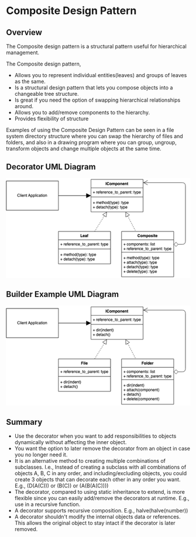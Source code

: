 # Composite Design Pattern
## Overview 
The Composite design pattern is a structural pattern useful for hierarchical management.

The Composite design pattern,

- Allows you to represent individual entities(leaves) and groups of leaves as the same.
- Is a structural design pattern that lets you compose objects into a changeable tree structure.
- Is great if you need the option of swapping hierarchical relationships around.
- Allows you to add/remove components to the hierarchy.
- Provides flexibility of structure

Examples of using the Composite Design Pattern can be seen in a file system directory structure where you can swap the hierarchy of files and folders, and also in a drawing program where you can group, ungroup, transform objects and change multiple objects at the same time.


## Decorator UML Diagram
![alt text](./UML/image-2.png)

## Builder Example UML Diagram
![alt text](./UML/image-3.png)

## Summary
- Use the decorator when you want to add responsibilities to objects dynamically without affecting the inner object.
- You want the option to later remove the decorator from an object in case you no longer need it.
- It is an alternative method to creating multiple combinations of subclasses. I.e., Instead of creating a subclass with all combinations of objects A, B, C in any order, and including/excluding objects, you could create 3 objects that can decorate each other in any order you want. E.g., (D(A(C))) or (B(C)) or (A(B(A(C))))
- The decorator, compared to using static inheritance to extend, is more flexible since you can easily add/remove the decorators at runtime. E.g., use in a recursive function.
- A decorator supports recursive composition. E.g., halve(halve(number))
- A decorator shouldn't modify the internal objects data or references. This allows the original object to stay intact if the decorator is later removed.